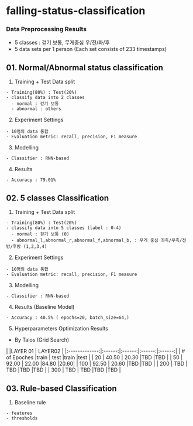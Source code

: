 # falling-status-classification
### Data Preprocessing Results
  - 5 classes : 걷기 보통, 무게중심 우/전/좌/후
  - 5 data sets per 1 person (Each set consists of 233 timestamps) 
  
  
## 01. Normal/Abnormal status classification 
  1. Training + Test Data split 
    
    - Training(80%) : Test(20%)
    - classify data into 2 classes 
      - normal : 걷기 보통
      - abnormal : others
      
  2. Experiment Settings
    
    - 10명의 data 통합
    - Evaluation metric: recall, precision, F1 measure
    
  3. Modelling
    
    - Classifier : RNN-based
    
  4. Results
  
    - Accuracy : 79.01%

## 02. 5 classes Classification
  1. Training + Test Data split 
    
    - Training(80%) : Test(20%)
    - classify data into 5 classes (label : 0-4)
      - normal : 걷기 보통 (0)
      - abnormal_l,abnormal_r,abnormal_f,abnormal_b, : 무게 중심 좌측/우측/전방/후방 (1,2,3,4)
      
  2. Experiment Settings
    
    - 10명의 data 통합
    - Evaluation metric: recall, precision, F1 measure
    
  3. Modelling
    
    - Classifier : RNN-based
    
  4. Results (Baseline Model)
  
    - Accuracy : 40.5% ( epochs=20, batch_size=64,)
   
  5. Hyperparameters Optimization Results
  - By Talos (Grid Search)
  

|               |LAYER 01         |  LAYER02     |
|:-------------:|:------:|:------:|:------:|:------:|
| # of Epoches  |train   | test   |train   |test | 
| 20            | 40.50  | 20.30  |TBD     |TBD  |
| 50            | 92.00  | 22.00  |84.80   |20.60|
| 100           | 92.50  | 20.60  |TBD     |TBD  |
| 200           | TBD    | TBD    |TBD     |TBD  |
| 300           | TBD    | TBD    |TBD     |TBD  |


 
## 03. Rule-based Classification

  1. Baseline rule
  
    - features
    - thresholds
    
    
    
  
